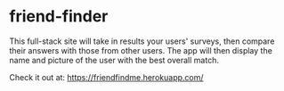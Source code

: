 # friend-finder
This full-stack site will take in results your users' surveys, then compare their answers with those from other users. The app will then display the name and picture of the user with the best overall match.

Check it out at: 
https://friendfindme.herokuapp.com/
